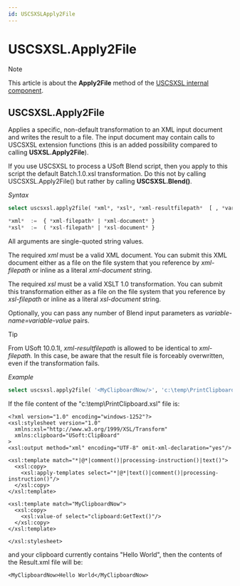 ```yaml
---
id: USCSXSLApply2File
---
```


# USCSXSL.Apply2File



> [!NOTE]
> This article is about the **Apply2File** method of the [USCSXSL internal component](/docs/Extensions/USCSXSL_internal_component).

## **USCSXSL.Apply2File**

Applies a specific, non-default transformation to an XML input document and writes the result to a file.
The input document may contain calls to USCSXSL extension functions (this is an added possibility compared to calling **USXSL.Apply2File**).

If you use USCSXSL to process a USoft Blend script, then you apply to this script the default Batch.1.0.xsl transformation. Do this not by calling USCSXSL.Apply2File() but rather by calling **USCSXSL.Blend()**.

*Syntax*

```sql
select uscsxsl.apply2file( *xml*, *xsl*, *xml-resultfilepath*  [ , *variable-name*, *variable-value* ... ] )

*xml*  :=  { *xml-filepath* | *xml-document* }
*xsl*  :=  ( *xsl-filepath* | *xsl-document* }
```

All arguments are single-quoted string values.

The required *xml* must be a valid XML document. You can submit this XML document either as a file on the file system that you reference by *xml-filepath* or inline as a literal *xml-document* string.

The required *xsl* must be a valid XSLT 1.0 transformation. You can submit this transformation either as a file on the file system that you reference by *xsl-filepath* or inline as a literal *xsl-document* string.

Optionally, you can pass any number of Blend input parameters as *variable-name=variable-value* pairs.

> [!TIP]
> From USoft 10.0.1I, *xml-resultfilepath* is allowed to be identical to *xml-filepath.* In this case, be aware that the result file is forceably overwritten, even if the transformation fails.

*Example*

```sql
select uscsxsl.apply2file( '<MyClipboardNow/>', 'c:\temp\PrintClipboard.xsl', 'c:\temp\Result.xml'  )
```

If the file content of the "c:\\temp\\PrintClipboard.xsl" file is:

```language-xml
<?xml version="1.0" encoding="windows-1252"?>
<xsl:stylesheet version="1.0"
  xmlns:xsl="http://www.w3.org/1999/XSL/Transform"
  xmlns:clipboard="USoft:ClipBoard"
>
<xsl:output method="xml" encoding="UTF-8" omit-xml-declaration="yes"/>

<xsl:template match="*|@*|comment()|processing-instruction()|text()">
  <xsl:copy>
    <xsl:apply-templates select="*|@*|text()|comment()|processing-instruction()"/>
  </xsl:copy>
</xsl:template>

<xsl:template match="MyClipboardNow">
  <xsl:copy>
    <xsl:value-of select="clipboard:GetText()"/>
  </xsl:copy>
</xsl:template>

</xsl:stylesheet>
```

and your clipboard currently contains "Hello World", then the contents of the Result.xml file will be:

```language-xml
<MyClipboardNow>Hello World</MyClipboardNow>
```

 